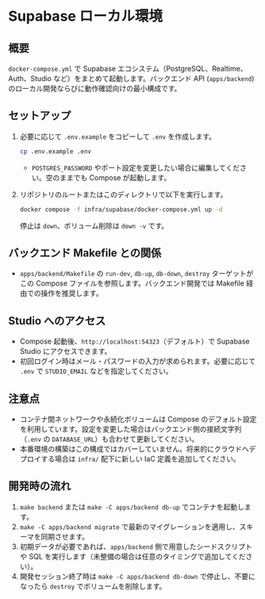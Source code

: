 ﻿# Supabase ローカル環境

## 概要

`docker-compose.yml` で Supabase エコシステム（PostgreSQL、Realtime、Auth、Studio など）をまとめて起動します。バックエンド API (`apps/backend`) のローカル開発ならびに動作確認向けの最小構成です。

## セットアップ

1. 必要に応じて `.env.example` をコピーして `.env` を作成します。

   ```bash
   cp .env.example .env
   ```

   - `POSTGRES_PASSWORD` やポート設定を変更したい場合に編集してください。空のままでも Compose が起動します。
2. リポジトリのルートまたはこのディレクトリで以下を実行します。

   ```bash
   docker compose -f infra/supabase/docker-compose.yml up -d
   ```

   停止は `down`、ボリューム削除は `down -v` です。

## バックエンド Makefile との関係

- `apps/backend/Makefile` の `run-dev`, `db-up`, `db-down`, `destroy` ターゲットがこの Compose ファイルを参照します。バックエンド開発では Makefile 経由での操作を推奨します。

## Studio へのアクセス

- Compose 起動後、`http://localhost:54323`（デフォルト）で Supabase Studio にアクセスできます。
- 初回ログイン時はメール・パスワードの入力が求められます。必要に応じて `.env` で `STUDIO_EMAIL` などを指定してください。

## 注意点

- コンテナ間ネットワークや永続化ボリュームは Compose のデフォルト設定を利用しています。設定を変更した場合はバックエンド側の接続文字列（`.env` の `DATABASE_URL`）も合わせて更新してください。
- 本番環境の構築はこの構成ではカバーしていません。将来的にクラウドへデプロイする場合は `infra/` 配下に新しい IaC 定義を追加してください。

## 開発時の流れ

1. `make backend` または `make -C apps/backend db-up` でコンテナを起動します。
2. `make -C apps/backend migrate` で最新のマイグレーションを適用し、スキーマを同期させます。
3. 初期データが必要であれば、`apps/backend` 側で用意したシードスクリプトや SQL を実行します（未整備の場合は任意のタイミングで追加してください）。
4. 開発セッション終了時は `make -C apps/backend db-down` で停止し、不要になったら `destroy` でボリュームを削除します。
